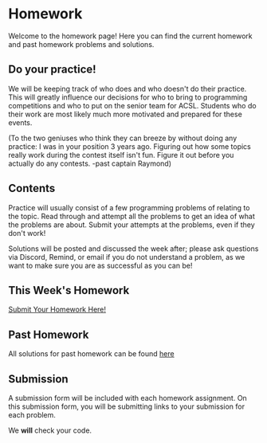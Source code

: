 # Homework

Welcome to the homework page! Here you can find the current homework and past homework problems and solutions.

## Do your practice!

We will be keeping track of who does and who doesn't do their practice. This will greatly influence our decisions
for who to bring to programming competitions and who to put on the senior team for ACSL. Students who
do their work are most likely much more motivated and prepared for these events.

(To the two geniuses who think they can breeze by without doing any practice: I was in your position 3 years ago. Figuring out how
some topics really work during the contest itself isn't fun. Figure it out before you actually do any contests. -past captain Raymond)

## Contents

Practice will usually consist of a few programming problems of relating to the topic. Read through and attempt all the problems to get an idea of what the problems are about. Submit your attempts at the problems, even if they don't work!

Solutions will be posted and discussed the week after; please ask questions via Discord, Remind, or email if you do not understand a problem, as we want to make sure you are as successful as you can be!

## This Week's Homework

<a href="https://nvcomputing.com/practice/homework" target="_blank" rel="noopener noreferrer">Submit Your Homework Here!</a>

## Past Homework

All solutions for past homework can be found <a href="https://github.com/NVComputing/ComputingSolutions" target="_blank" rel="noopener noreferrer">here</a>






<!-- <a href="https://docs.google.com/document/d/1XAslqYWbEBvU_9ekrBwuPo6vHQiBYQUOiXNs5Qbt7kU/edit?usp=sharing" target="_blank" rel="noopener noreferrer">February 24- LISP</a> -
<a href="https://forms.gle/WqmvnCBwP5eT19a6A" target="_blank" rel="noopener noreferrer">Submit here</a> -
<a href="https://docs.google.com/document/d/1FpZOCPOEGTrg7tKz-hrH1UwNL4BAGFmUbrsVZsnOA8c/edit?usp=sharing" target="_blank" rel="noopener noreferrer">Solutions</a> -->

## Submission

A submission form will be included with each homework assignment. On this submission form, you will be submitting links to your submission for each problem.

We **will** check your code.
